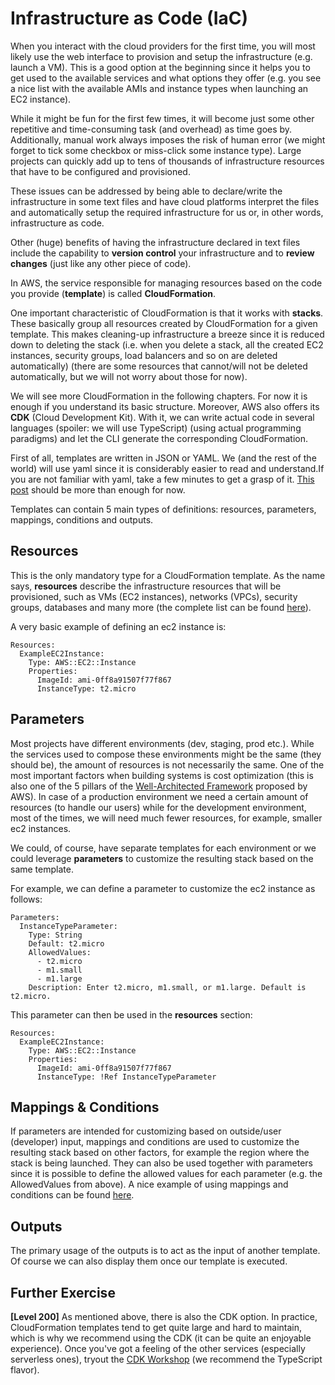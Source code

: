 # Infrastructure as Code (IaC)

When you interact with the cloud providers for the first time, you will most likely use the web interface to provision and setup the infrastructure (e.g. launch a VM). This is a good option at the beginning since it helps you to get used to the available services and what options they offer (e.g. you see a nice list with the available AMIs and instance types when launching an EC2 instance).

While it might be fun for the first few times, it will become just some other repetitive and time-consuming task (and overhead) as time goes by. Additionally, manual work always imposes the risk of human error (we might forget to tick some checkbox or miss-click some instance type). Large projects can quickly add up to tens of thousands of infrastructure resources that have to be configured and provisioned.

These issues can be addressed by being able to declare/write the infrastructure in some text files and have cloud platforms interpret the files and automatically setup the required infrastructure for us or, in other words, infrastructure as code.

Other (huge) benefits of having the infrastructure declared in text files include the capability to **version control** your infrastructure and to **review changes** (just like any other piece of code).

In AWS, the service responsible for managing resources based on the code you provide (**template**) is called **CloudFormation**.

One important characteristic of CloudFormation is that it works with **stacks**. These basically group all resources created by CloudFormation for a given template. This makes cleaning-up infrastructure a breeze since it is reduced down to deleting the stack (i.e. when you delete a stack, all the created EC2 instances, security groups, load balancers and so on are deleted automatically) (there are some resources that cannot/will not be deleted automatically, but we will not worry about those for now).

We will see more CloudFormation in the following chapters. For now it is enough if you understand its basic structure. Moreover, AWS also offers its **CDK** (Cloud Development Kit). With it, we can write actual code in several languages (spoiler: we will use TypeScript) (using actual programming paradigms) and let the CLI generate the corresponding CloudFormation.

First of all, templates are written in JSON or YAML. We (and the rest of the world) will use yaml since it is considerably easier to read and understand.If you are not familiar with yaml, take a few minutes to get a grasp of it. [This post](https://dev.to/paulasantamaria/introduction-to-yaml-125f) should be more than enough for now.

Templates can contain 5 main types of definitions: resources, parameters, mappings, conditions and outputs.

## Resources

This is the only mandatory type for a CloudFormation template. As the name says, **resources** describe the infrastructure resources that will be provisioned, such as VMs (EC2 instances), networks (VPCs), security groups, databases and many more (the complete list can be found [here](https://docs.aws.amazon.com/AWSCloudFormation/latest/UserGuide/aws-template-resource-type-ref.html)).

A very basic example of defining an ec2 instance is:

```
Resources:
  ExampleEC2Instance:
    Type: AWS::EC2::Instance
    Properties:
      ImageId: ami-0ff8a91507f77f867
      InstanceType: t2.micro
```

## Parameters

Most projects have different environments (dev, staging, prod etc.). While the services used to compose these environments might be the same (they should be), the amount of resources is not necessarily the same. One of the most important factors when building systems is cost optimization (this is also one of the 5 pillars of the [Well-Architected Framework](https://wa.aws.amazon.com/wat.pillars.wa-pillars.en.html) proposed by AWS). In case of a production environment we need a certain amount of resources (to handle our users) while for the development environment, most of the times, we will need much fewer resources, for example, smaller ec2 instances.

We could, of course, have separate templates for each environment or we could leverage **parameters** to customize the resulting stack based on the same template.

For example, we can define a parameter to customize the ec2 instance as follows:

```
Parameters:
  InstanceTypeParameter:
    Type: String
    Default: t2.micro
    AllowedValues:
      - t2.micro
      - m1.small
      - m1.large
    Description: Enter t2.micro, m1.small, or m1.large. Default is t2.micro.
```

This parameter can then be used in the **resources** section:

```
Resources:
  ExampleEC2Instance:
    Type: AWS::EC2::Instance
    Properties:
      ImageId: ami-0ff8a91507f77f867
      InstanceType: !Ref InstanceTypeParameter
```

## Mappings & Conditions

If parameters are intended for customizing based on outside/user (developer) input, mappings and conditions are used to customize the resulting stack based on other factors, for example the region where the stack is being launched. They can also be used together with parameters since it is possible to define the allowed values for each parameter (e.g. the AllowedValues from above). A nice example of using mappings and conditions can be found [here](https://www.singlestoneconsulting.com/blog/cloudformation-mapping-and-conditionals-making-your-templates-more-universal/).

## Outputs

The primary usage of the outputs is to act as the input of another template. Of course we can also display them once our template is executed.

## Further Exercise

**[Level 200]** As mentioned above, there is also the CDK option. In practice, CloudFormation templates tend to get quite large and hard to maintain, which is why we recommend using the CDK (it can be quite an enjoyable experience). Once you've got a feeling of the other services (especially serverless ones), tryout the [CDK Workshop](https://cdkworkshop.com/15-prerequisites.html) (we recommend the TypeScript flavor).
